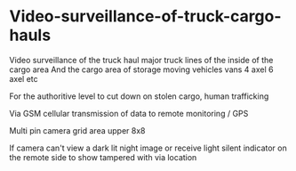 # Video-surveillance-of-truck-cargo-hauls
Video surveillance of the truck haul major truck lines of the inside of the cargo area  And the cargo area of storage moving vehicles vans 4 axel 6 axel etc


For the authoritive level to cut down on stolen cargo, human trafficking

Via GSM cellular transmission of data to remote monitoring / GPS

Multi pin camera grid area upper 8x8

If camera can't view a dark lit night image or receive light silent indicator on the remote side to show tampered with via location


